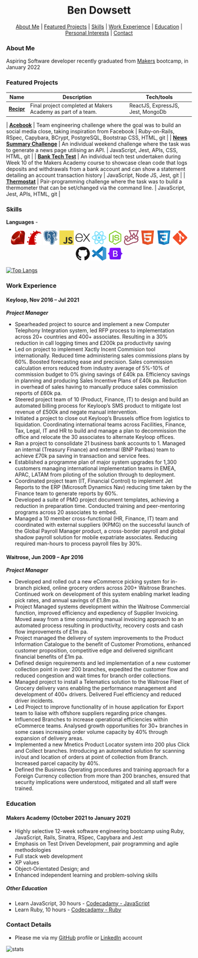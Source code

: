 <div align="center">
  <h1> Ben Dowsett </h1>

[About Me](#AboutMe) | [Featured Projects](#FeaturedProjects) | [Skills](#Skills) | [Work Experience](#WorkExperience) | [Education](#Education) | [Personal Interests](#PersonalInterests) | [Contact](#Contact)
</div>

### <a name="AboutMe">About Me</a>

Aspiring Software developer recently graduated from [Makers](https://makers.tech/) bootcamp, in January 2022

### <a name="FeaturedProjects">Featured Projects</a>

| Name                         | Description       | Tech/tools        |
| ---------------------------- | ----------------- | ----------------- |
| [**Recipr**](https://github.com/bdowsett/Recipr) | Final project completed at Makers Academy as part of a team.  | ReactJS, ExpressJS, Jest, MongoDb|

| [**Acebook**]() | Team engineering challenge where the goal was to build an social media close, taking inspiration from Facebook | Ruby-on-Rails, RSpec, Capybara, BCrypt, PostgreSQL, Bootstrap CSS, HTML, git |
| [**News Summary Challenge**]() | An individual weekend challenge where the task was to generate a news page utilising an API. | JavaScript, Jest, APIs, CSS, HTML, git |
| [**Bank Tech Test**]() | An individual tech test undertaken during Week 10 of the Makers Academy course to showcase clean code that logs deposits and withdrawals from a bank account and can show a statement detailing an account transaction history | JavaScript, Node JS, Jest, git  |
| [**Thermostat**]() | Pair-programming challenge where the task was to build a thermometer that can be set/changed via the command line. | JavaScript, Jest, APIs, HTML, git  |

### <a name="Skills">Skills</a>

**Languages** - <p align="center">
<img src="https://raw.githubusercontent.com/devicons/devicon/master/icons/ruby/ruby-original.svg" alt="ruby" width="40" height="40"/> <img src="https://raw.githubusercontent.com/devicons/devicon/master/icons/rails/rails-plain.svg" alt="rails" width="40" height="40"/> <img src="https://raw.githubusercontent.com/devicons/devicon/master/icons/postgresql/postgresql-plain.svg" alt="postgresql" width="40" height="40"/> <img src="https://raw.githubusercontent.com/devicons/devicon/master/icons/javascript/javascript-original.svg" alt="javascript" width="40" height="40"/> <img src="https://raw.githubusercontent.com/devicons/devicon/master/icons/express/express-original.svg" alt="express" width="40" height="40"/> <img src="https://raw.githubusercontent.com/devicons/devicon/master/icons/react/react-original.svg" alt="react" width="40" height="40"/> <img src="https://raw.githubusercontent.com/devicons/devicon/master/icons/nodejs/nodejs-original.svg" alt="nodejs" width="40" height="40"/> <img src="https://raw.githubusercontent.com/devicons/devicon/master/icons/jest/jest-plain.svg" alt="jasmine" width="40" height="40"/> <img src="https://raw.githubusercontent.com/devicons/devicon/master/icons/html5/html5-original.svg" alt="html5" width="40" height="40"/> <img src="https://raw.githubusercontent.com/devicons/devicon/master/icons/css3/css3-original.svg" alt="css3" width="40" height="40"/> <img src="https://raw.githubusercontent.com/devicons/devicon/master/icons/git/git-original.svg" alt="git" width="40" height="40"/> <img src="https://raw.githubusercontent.com/devicons/devicon/master/icons/github/github-original.svg" alt="github" width="40" height="40"/> <img src="https://raw.githubusercontent.com/devicons/devicon/master/icons/vscode/vscode-original.svg" alt="vscode" width="40" height="40"/> <img src="https://raw.githubusercontent.com/devicons/devicon/master/icons/bootstrap/bootstrap-original.svg" alt="bootstrap" width="40" height="40"/> 
</p>

[![Top Langs](https://github-readme-stats.vercel.app/api/top-langs/?username=bdowsett&layout=compact&theme=panda)](https://github.com/bdowsett/github-readme-stats) 



### <a name="WorkExperience">Work Experience</a>

#### Keyloop, Nov 2016 – Jul 2021
_**Project Manager**_<br>
-	Spearheaded project to source and implement a new Computer Telephony Integration system, led RFP process to implementation across 20+ countries and 400+ associates. Resulting in a 30% reduction in call logging times and £200k pa productivity saving<br>
-	Led on project to implement Xactly Incent Commision tool internationally. Reduced time administering sales commissions plans by 60%. Boosted forecasting ease and precision. Sales commission calculation errors reduced from industry average of 5%-10% of commission budget to 0% giving savings of £40k pa. Efficiency savings in planning and producing Sales Incentive Plans of £40k pa. Reduction in overhead of sales having to manually produce sales commission reports of £60k pa. <br>
-	Steered project team of 10 (Product, Finance, IT) to design and build an automated billing process for Keyloop’s SMS  product to mitigate lost revenue of £500k and negate manual intervention.<br>
-	Initiated a project to close out Keyloop’s Brussels office from logistics to liquidation. Coordinating international teams across Facilities, Finance, Tax, Legal, IT and HR to build and manage a plan to decommission the office and relocate the 30 associates to alternate Keyloop offices.<br>
-	Ran a project to consolidate 21 business bank accounts to 1. Managed an internal (Treasury Finance)  and external (BNP Paribas) team to achieve £70k pa saving in transaction and service fees.<br>
-	Established a programme plan of major system upgrades for 1,300 customers managing international implementation teams in EMEA, APAC, LATAM from piloting of the solution through to deployment.<br>
-	Coordinated project team (IT, Financial Control) to implement Jet Reports to the ERP (Microsoft Dynamics Nav) reducing time taken by the Finance team to generate reports by 60%.<br>
-	Developed a suite of PMO project document templates, achieving a reduction in preparation time. Conducted training and peer-mentoring programs across 20 associates to embed.<br>
- Managed a 10 member cross-functional (HR, Finance, IT) team and coordinated with external suppliers (KPMG) on the successful launch of the Global Payroll Manager product, a cross-border payroll and global shadow payroll solution for mobile expatriate associates. Reducing required man-hours to process payroll files by 30%.<br>


#### Waitrose, Jun 2009 – Apr 2016
_**Project Manager**_	<br>
-	Developed and rolled out a new eCommerce picking system for in-branch picked, online grocery orders across 200+ Waitrose Branches. Continued work on development of this system enabling market leading pick rates, and annual savings of £1.8m pa.<br>
-	Project Managed systems development within the Waitrose Commercial function, improved efficiency and expediency of Supplier Invoicing. Moved away from a time consuming manual invoicing approach to an automated process resulting in productivity, recovery costs and cash flow improvements of £1m pa.<br>
-	Project managed the delivery of system improvements to the Product Information Catalogue to the benefit of Customer Promotions, enhanced customer proposition, competitive edge and delivered significant financial benefits of £1m pa.<br>
-	Defined design requirements and led implementation of a new customer collection point in over 200 branches, expedited the customer flow and reduced congestion and wait times for branch order collections.<br>
-	Managed project to install a Telematics solution to the Waitrose Fleet of Grocery delivery vans enabling the performance management and development of 400+ drivers. Delivered Fuel efficiency and reduced driver incidents.<br>
-	Led Project to improve functionality of in house application for Export team to liaise with offshore suppliers regarding price changes.<br>
-	Influenced Branches to increase operational efficiencies within eCommerce teams. Analysed growth opportunities for 30+ branches in some cases increasing order volume capacity by 40% through expansion of delivery areas.<br>
-	Implemented a new Mnetics Product Locator system into 200 plus Click and Collect branches. Introducing an automated solution for scanning in/out and location of orders at point of collection from Branch. Increased parcel capacity by 40%.<br>
-	Defined the Business Operating procedures and training approach for a Foreign Currency collection from more than 200 branches, ensured that security implications were understood, mitigated and all staff were trained.<br>




### <a name="Education">Education</a>

#### Makers Academy (October 2021 to January 2021)
- Highly selective 12-week software engineering bootcamp using Ruby, JavaScript, Rails, Sinatra, RSpec, Capybara and Jest
- Emphasis on Test Driven Development, pair programming and agile methodologies
- Full stack web development
- XP values
- Object-Orientated Design; and 
- Enhanced independent learning and problem-solving skills

##### Other Education
- Learn JavaScript, 30 hours - [Codecadamy - JavaScript](https://www.codecademy.com/learn/introduction-to-javascript)
- Learn Ruby, 10 hours - [Codecadamy - Ruby](https://www.codecademy.com/learn/learn-ruby)

### <a name="Contact">Contact Details</a>

- Please me via my [GitHub](https://github.com/bdowsett) profile or [LinkedIn](https://www.linkedin.com/in/bendowsett/) account

![stats](https://github-readme-stats.vercel.app/api?username=bdowsett&show_icons=true&&count_private=true&include_all_commits=true)
